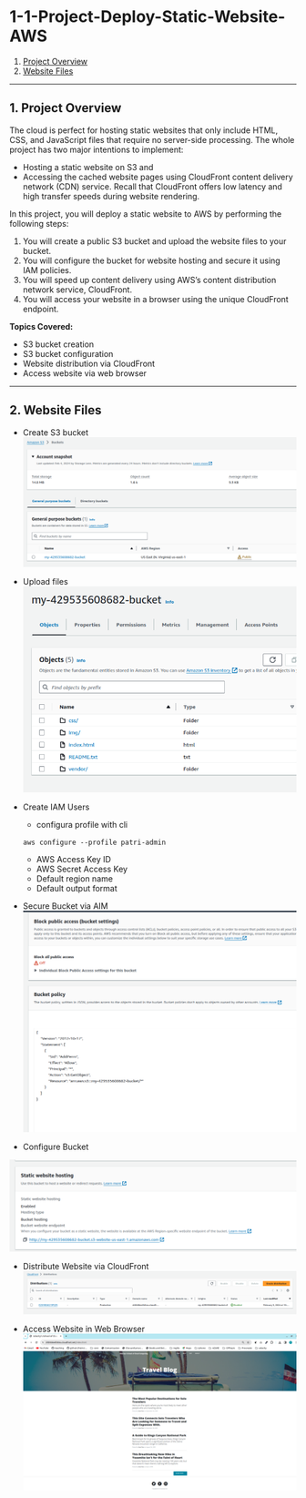 # 1-1-Project-Deploy-Static-Website-AWS


1. [Project Overview](#schema1)
2. [Website Files](#schema2)


<hr>
<a name='schema1'></a>

## 1. Project Overview


The cloud is perfect for hosting static websites that only include HTML, CSS, and JavaScript files that require 
no server-side processing. The whole project has two major intentions to implement:

- Hosting a static website on S3 and
- Accessing the cached website pages using CloudFront content delivery network (CDN) service. 
Recall that CloudFront offers low latency and high transfer speeds during website rendering.


In this project, you will deploy a static website to AWS by performing the following steps:

1. You will create a public S3 bucket and upload the website files to your bucket.
2. You will configure the bucket for website hosting and secure it using IAM policies.
3. You will speed up content delivery using AWS’s content distribution network service, CloudFront.
4. You will access your website in a browser using the unique CloudFront endpoint.


**Topics Covered:**
- S3 bucket creation
- S3 bucket configuration
- Website distribution via CloudFront
- Access website via web browser



<hr>
<a name='schema2'></a>

## 2. Website Files
- Create S3 bucket
![S3](my_img/my_bucket.png)

- Upload files
![folder](./my_img/folder.png)


- Create IAM Users
    - configura profile with cli
    ```
    aws configure --profile patri-admin
    ```
  
    - AWS Access Key ID
    - AWS Secret Access Key
    - Default region name
    - Default output format
- Secure Bucket via AIM
![permissions](./my_img/bucket_policy.png)

- Configure Bucket

![website](./my_img/website.png)

- Distribute Website via CloudFront
![CloudFront](./my_img/distribution.png)

- Access Website in Web Browser
![Web](./my_img/web.png)

